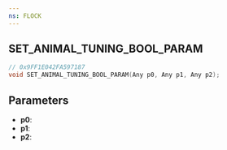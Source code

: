 ```yaml
---
ns: FLOCK
---
```

## SET_ANIMAL_TUNING_BOOL_PARAM

```c
// 0x9FF1E042FA597187
void SET_ANIMAL_TUNING_BOOL_PARAM(Any p0, Any p1, Any p2);
```

## Parameters
* **p0**:
* **p1**:
* **p2**:
